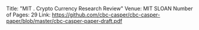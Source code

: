 Title: "MIT . Crypto Currency Research Review"
Venue: MIT SLOAN
Number of Pages: 29
Link: https://github.com/cbc-casper/cbc-casper-paper/blob/master/cbc-casper-paper-draft.pdf
